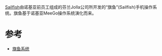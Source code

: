 [Sailfish](https://sailfishos.org/)由诺基亚前员工组成的芬兰Jolla公司所开发的“旗鱼”(Sailfish)手机操作系统。旗鱼基于诺基亚MeeGo操作系统演化而来。

# 参考

* [旗鱼系统](http://baike.baidu.com/link?url=KGtUxOYB5h4uhSw9LKHljcdOjymIofPQ3rLR1LqHYSdFQr2YZ9Qc2MtaYN48a8KZUm9bzrVWoL63D_N6OQK2e4i5fgYGzi1SRvSmvy-cUcz47l7VdU81BeEMjuPnvP9LwOmcWL2X-qQD9VVEJWprSq)